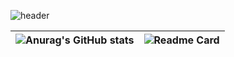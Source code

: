 ![header](https://capsule-render.vercel.app/api?type=waving&color=3E54AC&height=250&text=Rossum&animation=fadeIn&fontColor=EEEEEE&fontSize=100&fontAlignY=40&desc=Hello%20World!&descAlign=64)

|![Anurag's GitHub stats](https://github-readme-stats.vercel.app/api?username=achieven123&show_icons=true&include_all_commits=true&theme=buefy&hide_border=true) | ![Readme Card](https://github-readme-stats.vercel.app/api/top-langs/?username=achieven123&layout=compact&theme=buefy&hide_border=true) |
| ------------- | ------------- |
